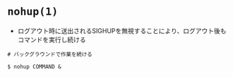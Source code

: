 # `nohup(1)`
- ログアウト時に送出されるSIGHUPを無視することにより、ログアウト後もコマンドを実行し続ける

```
# バックグラウンドで作業を続ける

$ nohup COMMAND &
```
